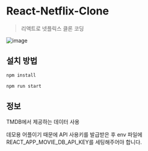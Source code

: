 # React-Netflix-Clone
> 리액트로 넷플릭스 클론 코딩

![image](https://github.com/gagle1231/React-Netflix-Clone/assets/88420412/9d923db1-f81e-42b4-939d-0d9930a5e02e)


## 설치 방법

```sh
npm install

npm run start
```

## 정보
TMDB에서 제공하는 데이터 사용

데모용 어플이기 때문에 API 사용키를 발급받은 후 env 파일에 REACT_APP_MOVIE_DB_API_KEY를 세팅해주어야 합니다. 

